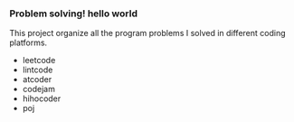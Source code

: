 ### Problem solving! hello world

This project organize all the program problems I solved in different coding platforms.

- leetcode
- lintcode
- atcoder
- codejam
- hihocoder
- poj
